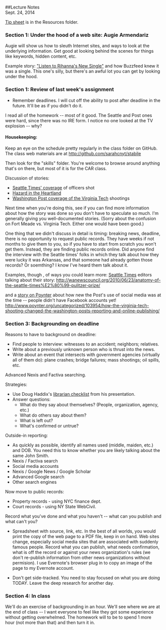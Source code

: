 ##Lecture Notes<br>Sept. 24, 2014

[Tip sheet](../resources/backgrounding.md) is in the Resources folder.

### Section 1: Under the hood of a web site: Augie Armendariz

Augie will show us how to sleuth Internet sites, and ways to look at the underlying information. Get good at looking behind the scenes for things like keywords, hidden content, etc. 

Example story: ["Listen to Rihanna's New Single"](http://www.buzzfeed.com/kelleydunlap/rihanna-reveals-new-music-arriving-tomorrow#.cw2x8QWpx) and how Buzzfeed knew it was a single. This one's silly, but there's an awful lot you can get by looking under the hood.

### Section 1: Review of last week's assignment
* Remember deadlines. I will cut off the ability to post after deadline in the future. It'll be as if you didn't do it.

I read all of the homework -- most of it good. The Seattle and Post ones were hard, since there was no IRE form.  I notice no one looked at the TV explosion -- why? 

#### Housekeeping:

Keep an eye on the schedule pretty regularly in the class folder on GitHub. 
The class web materials are at 
http://github.com/sarahcnyt/stabile 

Then look for the "skills" folder. You're welcome to browse around anything that's on there, but most of it is for the CAR class. 

Discussion of stories: 

* [Seattle Times' coverage](http://www.pulitzer.org/archives/8868) of officers shot
* [Hazard in the Heartland](http://ire.org/resource-center/stories/26249/)
* [Washington Post coverage of the Virginia Tech]( http://www.pulitzer.org/2014\_breaking\_news\_reporting\_finalist\_2) shootings

Next time when you're doing this, see if you can find more information about how the story was done so you don't have to speculate so much. I'm generally giving you well-documented stories. 
(Sorry about the confusion on Fort Meade vs. Virginia Tech. Either one would have been good.)

One thing that we didn't discuss in detail is timing: breaking news, deadline, there is no opportunity to request public records. They have weeks if not months to give them to you, so if you have to start from scratch you won't get them. Instead, they are finding public records online. Did anyone find the interview with the Seattle times' folks in which they talk about how they were lucky it was Arkansas, and that someone had already gotten those records? Or soemthing? I know I've heard them talk about it. 

Examples, though , of ways you could learn more: 
[Seattle Times](http://wanewscouncil.org/2010/06/23/anatomy-of-the-seattle-times%E2%80%99-pulitzer-prize/) editors talking about their story: http://wanewscouncil.org/2010/06/23/anatomy-of-the-seattle-times%E2%80%99-pulitzer-prize/

and a [story on Poynter](http://www.poynter.org/uncategorized/103954/how-the-virginia-tech-shooting-changed-the-washington-posts-reporting-and-online-publishing/) about how new the Post's use of social media was at the time -- people didn't have Facebook accounts yet! 
http://www.poynter.org/uncategorized/103954/how-the-virginia-tech-shooting-changed-the-washington-posts-reporting-and-online-publishing/

### Section 3: Backgrounding on deadline

Reasons to have to background  on deadline:

* Find people to interview: witnesses to an accident; neighbors; relatives.
* Write about a previously unknown person who is thrust into the news.  
* Write about an event that intersects with government agencies (virtually all of them do): plane crashes; bridge failures; mass shootings; oil spills, etc.


Advanced Nexis and Factiva searching.  

Strategies:

* Use Doug Haddix's [librarian checklist](http://ire.org/resource-center/tipsheets/3716/) from his presentation.
* Answer questions:
	* What do they say about themselves? (People, organization, agency, etc.)
	* What do others say about them?
	* What is left out?
	* What's confirmed or untrue?

Outside-in reporting: 

* As quickly as possible, identify all names used (middle, maiden, etc.) and DOB. You need this to know whether you  are likely talking about the same John Smith. 
* Nexis / Factiva search
* Social media accounts
* Nexis / Google News / Google Scholar
* Advanced Google search
* Other search engines

Now move to public records:

* Property records - using NYC finance dept.
* Court records - using NY State WebCivil.

Record what you've done and what you haven't -- what can you publish and what can't you? 

* Spreadsheet with source, link, etc. In the best of all worlds, you would print the copy of the web page to a PDF file, keep in on hand. Web sites change, especially social media sites that are associated with suddenly famous people. Record what you can publish, what needs confirmation, what is off the record or against your news organization's rules (we don't re-publish information from other news organizations without permision). I use Evernote's browser plug in to copy an image of the page to my Evernote account.

* Don't get side-tracked. You need to stay focused on what you are doing TODAY. Leave the deep research for another day.


### Section 4: In class
We'll do an exercise of backgrounding in an hour. We'll see where we are at the end of class -- I want everyone to feel like they got some experience without getting overwhelmed. The homework will to be to spend 1 more hour (not more than that) and then turn it in.  